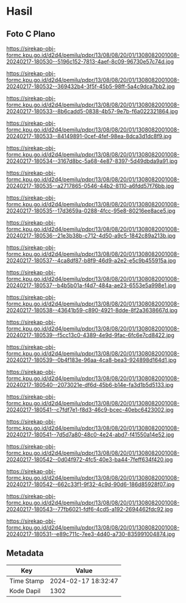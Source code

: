 # Hasil

## Foto C Plano

https://sirekap-obj-formc.kpu.go.id/d2d4/pemilu/pdpr/13/08/08/20/01/1308082001008-20240217-180530--5196c152-7813-4aef-8c09-96730e57c74d.jpg

https://sirekap-obj-formc.kpu.go.id/d2d4/pemilu/pdpr/13/08/08/20/01/1308082001008-20240217-180532--369432b4-3f5f-45b5-98ff-5a4c9dca7bb2.jpg

https://sirekap-obj-formc.kpu.go.id/d2d4/pemilu/pdpr/13/08/08/20/01/1308082001008-20240217-180533--8b6cadd5-0838-4b57-9e7b-f6a022321864.jpg

https://sirekap-obj-formc.kpu.go.id/d2d4/pemilu/pdpr/13/08/08/20/01/1308082001008-20240217-180533--84149891-0cef-4fef-98ea-8dca3d1dc8f9.jpg

https://sirekap-obj-formc.kpu.go.id/d2d4/pemilu/pdpr/13/08/08/20/01/1308082001008-20240217-180534--3167d8bc-5a68-4e87-8397-5d49dbda9a91.jpg

https://sirekap-obj-formc.kpu.go.id/d2d4/pemilu/pdpr/13/08/08/20/01/1308082001008-20240217-180535--a2717865-0546-44b2-8110-a6fdd57f76bb.jpg

https://sirekap-obj-formc.kpu.go.id/d2d4/pemilu/pdpr/13/08/08/20/01/1308082001008-20240217-180535--17d3659a-0288-4fcc-95e8-80216ee8ace5.jpg

https://sirekap-obj-formc.kpu.go.id/d2d4/pemilu/pdpr/13/08/08/20/01/1308082001008-20240217-180536--21e3b38b-c712-4d50-a9c5-1842c89a213b.jpg

https://sirekap-obj-formc.kpu.go.id/d2d4/pemilu/pdpr/13/08/08/20/01/1308082001008-20240217-180537--4ca8df87-b8f9-46d9-a2e2-e5c9b455915a.jpg

https://sirekap-obj-formc.kpu.go.id/d2d4/pemilu/pdpr/13/08/08/20/01/1308082001008-20240217-180537--b4b5b01a-f4d7-484a-ae23-6553e5a998e1.jpg

https://sirekap-obj-formc.kpu.go.id/d2d4/pemilu/pdpr/13/08/08/20/01/1308082001008-20240217-180538--43641b59-c890-4921-8dde-8f2a3638667d.jpg

https://sirekap-obj-formc.kpu.go.id/d2d4/pemilu/pdpr/13/08/08/20/01/1308082001008-20240217-180539--f5cc13c0-4389-4e9d-9fac-6fc6e7cd8422.jpg

https://sirekap-obj-formc.kpu.go.id/d2d4/pemilu/pdpr/13/08/08/20/01/1308082001008-20240217-180539--0b4f183e-96aa-4ca8-bea3-924898d164d1.jpg

https://sirekap-obj-formc.kpu.go.id/d2d4/pemilu/pdpr/13/08/08/20/01/1308082001008-20240217-180540--2073021e-df6d-45b6-b14e-fa3d1b5d5133.jpg

https://sirekap-obj-formc.kpu.go.id/d2d4/pemilu/pdpr/13/08/08/20/01/1308082001008-20240217-180541--c7fdf7e1-f8d3-46c9-bcec-40ebc6423002.jpg

https://sirekap-obj-formc.kpu.go.id/d2d4/pemilu/pdpr/13/08/08/20/01/1308082001008-20240217-180541--7d5d7a80-48c0-4e24-abd7-f41550a14e52.jpg

https://sirekap-obj-formc.kpu.go.id/d2d4/pemilu/pdpr/13/08/08/20/01/1308082001008-20240217-180542--0d04f972-4fc5-40e3-ba44-7feff634f420.jpg

https://sirekap-obj-formc.kpu.go.id/d2d4/pemilu/pdpr/13/08/08/20/01/1308082001008-20240217-180542--662c33f1-9f32-4c9d-90d6-186d85928f07.jpg

https://sirekap-obj-formc.kpu.go.id/d2d4/pemilu/pdpr/13/08/08/20/01/1308082001008-20240217-180543--77fb6021-fdf6-4cd5-a192-2694462fdc92.jpg

https://sirekap-obj-formc.kpu.go.id/d2d4/pemilu/pdpr/13/08/08/20/01/1308082001008-20240217-180531--e89c711c-7ee3-4d40-a730-835991004874.jpg


## Metadata

| Key        | Value               |
| ---------- | ------------------- |
| Time Stamp | 2024-02-17 18:32:47 |
| Kode Dapil | 1302                |



